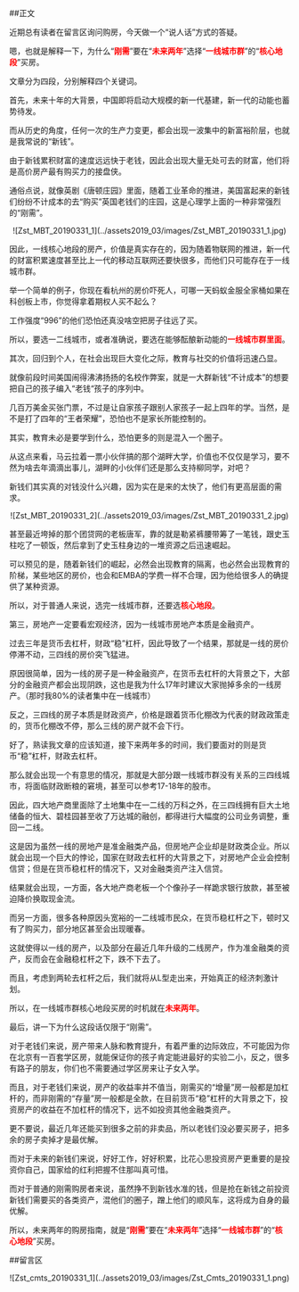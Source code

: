 ##正文

近期总有读者在留言区询问购房，今天做一个“说人话”方式的答疑。

嗯，也就是解释一下，为什么“<font color="red">**刚需**</font>”要在“<font color="red">**未来两年**</font>”选择“<font color="red">**一线城市群**</font>”的“<font color="red">**核心地段**</font>”买房。

文章分为四段，分别解释四个关键词。

首先，未来十年的大背景，中国即将启动大规模的新一代基建，新一代的动能也蓄势待发。

而从历史的角度，任何一次的生产力变更，都会出现一波集中的新富裕阶层，也就是我常说的“新钱”。

由于新钱累积财富的速度远远快于老钱，因此会出现大量无处可去的财富，他们将是高价房产最有购买力的接盘侠。

通俗点说，就像英剧《唐顿庄园》里面，随着工业革命的推进，美国富起来的新钱们纷纷不计成本的去“购买”英国老钱们的庄园，这是心理学上面的一种非常强烈的“刚需”。

 <div align="center">![Zst_MBT_20190331_1](../assets2019_03/images/Zst_MBT_20190331_1.jpg)</div>

因此，一线核心地段的房产，价值是真实存在的，因为随着物联网的推进，新一代的财富积累速度甚至比上一代的移动互联网还要快很多，而他们只可能存在于一线城市群。

举一个简单的例子，你现在看杭州的房价吓死人，可哪一天蚂蚁金服全家桶如果在科创板上市，你觉得拿着期权人买不起么？

工作强度“996”的他们恐怕还真没啥空把房子往远了买。

所以，要选一二线城市，或者准确说，要选在能够酝酿新动能的<font color="red">**一线城市群里面**</font>。




其次，回归到个人，在社会出现巨大变化之际，教育与社交的价值将迅速凸显。

就像前段时间美国闹得沸沸扬扬的名校作弊案，就是一大群新钱“不计成本”的想要把自己的孩子编入“老钱“孩子的序列中。

几百万美金买张门票，不过是让自家孩子跟别人家孩子一起上四年的学。当然，是不是打了四年的“王者荣耀”，恐怕也不是家长所能控制的。

其实，教育未必是要学到什么，恐怕更多的则是混入一个圈子。

从这点来看，马云拉着一票小伙伴搞的那个湖畔大学，价值也不仅仅是学习，要不然为啥去年滴滴出事儿，湖畔的小伙伴们还是那么支持柳同学，对吧？

新钱们其实真的对钱没什么兴趣，因为实在是来的太快了，他们有更高层面的需求。

 <div align="center">![Zst_MBT_20190331_2](../assets2019_03/images/Zst_MBT_20190331_2.jpg)</div>

甚至最近垮掉的那个团贷网的老板唐军，靠的就是勒紧裤腰带筹了一笔钱，跟史玉柱吃了一顿饭，然后拿到了史玉柱身边的一堆资源之后迅速崛起。

可以预见的是，随着新钱们的崛起，必然会出现教育的隔离，也必然会出现教育的阶梯，某些地区的房价，也会和EMBA的学费一样不合理，因为他给很多人的确提供了某种资源。

所以，对于普通人来说，选完一线城市群，还要选<font color="red">**核心地段**</font>。




第三，房地产一定要看宏观经济，因为一线城市房地产本质是金融资产。

过去三年是货币去杠杆，财政“稳”杠杆，因此导致了一个结果，那就是一线的房价停滞不动，三四线的房价突飞猛进。

原因很简单，因为一线的房子是一种金融资产，在货币去杠杆的大背景之下，大部分的金融资产都会出现阴跌，这也是我为什么17年时建议大家抛掉多余的一线房产。（那时我80%的读者集中在一线城市）

反之，三四线的房子本质是财政资产，价格是跟着货币化棚改为代表的财政政策走的，货币化棚改不停，那么三线的房产就不会下行。

好了，熟读我文章的应该知道，接下来两年多的时间，我们要面对的则是货币“稳”杠杆，财政去杠杆。

那么就会出现一个有意思的情况，那就是大部分跟一线城市群没有关系的三四线城市，将面临财政断粮的窘境，甚至可以参考17-18年的股市。

因此，四大地产商里面除了土地集中在一二线的万科之外，在三四线拥有巨大土地储备的恒大、碧桂园甚至收了万达城的融创，都得进行大幅度的公司业务调整，重回一二线。

这是因为虽然一线的房地产是准金融类产品，但房地产企业却是财政类企业。所以就会出现一个巨大的悖论，国家在财政去杠杆的大背景之下，对房地产企业会控制信贷；但是在货币稳杠杆的情况下，又对金融类资产注入信贷。

结果就会出现，一方面，各大地产商老板一个个像孙子一样跪求银行放款，甚至被迫降价换取现金流。

而另一方面，很多各种原因头宽裕的一二线城市民众，在货币稳杠杆之下，顿时又有了购买力，部分地区甚至会出现暖春。

这就使得以一线的房产，以及部分在最近几年升级的二线房产，作为准金融类的资产，反而会在金融稳杠杆之下，跌不下去了。

而且，考虑到两轮去杠杆之后，我们就将从L型走出来，开始真正的经济刺激计划。

所以，在一线城市群核心地段买房的时机就在<font color="red">**未来两年**</font>。




最后，讲一下为什么这段话仅限于“刚需”。

对于老钱们来说，房产带来人脉和教育提升，有着严重的边际效应，不可能因为你在北京有一百套学区房，就能保证你的孩子肯定能进最好的实验二小，反之，很多有路子的朋友，你们也不需要通过学区房来让子女入学。

而且，对于老钱们来说，房产的收益率并不值当，刚需买的“增量”房一般都是加杠杆的，而非刚需的“存量”房一般都是全款，在目前货币“稳”杠杆的大背景之下，投资房产的收益在不加杠杆的情况下，远不如投资其他金融类资产。

更不要说，最近几年还能买到很多之前的非卖品，所以老钱们没必要买房子，把多余的房子卖掉才是最优解。

而对于未来的新钱们来说，好好工作，好好积累，比花心思投资房产更重要的是投资你自己，国家给的红利把握不住那叫真可惜。

而对于普通的刚需购房者来说，虽然挣不到新钱水准的钱，但是抢在新钱之前投资新钱们需要买的各类资产，混他们的圈子，蹭上他们的顺风车，这将成为自身的最优解。

所以，未来两年的购房指南，就是“<font color="red">**刚需**</font>”要在“<font color="red">**未来两年**</font>”选择“<font color="red">**一线城市群**</font>”的“<font color="red">**核心地段**</font>”买房。

##留言区
 <div align="center">![Zst_cmts_20190331_1](../assets2019_03/images/Zst_Cmts_20190331_1.png)</div>